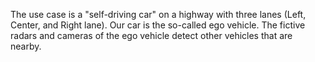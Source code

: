 The use case is a "self-driving car" on a highway with three lanes (Left, Center, and Right lane).
Our car is the so-called ego vehicle.
The fictive radars and cameras of the ego vehicle detect other vehicles that are nearby.
